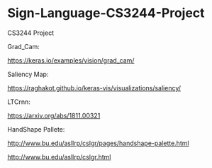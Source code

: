 # Sign-Language-CS3244-Project
CS3244 Project

Grad_Cam:

https://keras.io/examples/vision/grad_cam/

Saliency Map:

https://raghakot.github.io/keras-vis/visualizations/saliency/

LTCrnn:

https://arxiv.org/abs/1811.00321

HandShape Pallete:

http://www.bu.edu/asllrp/cslgr/pages/handshape-palette.html

http://www.bu.edu/asllrp/cslgr.html

